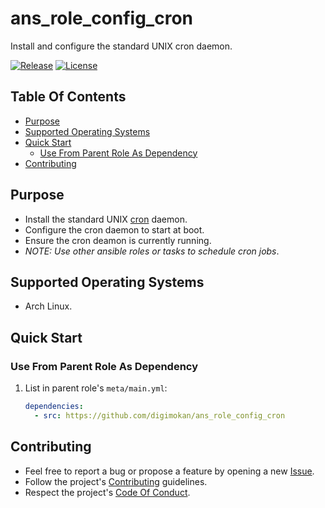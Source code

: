 # ans_role_config_cron

Install and configure the standard UNIX cron daemon.

[![Release](https://img.shields.io/github/release/digimokan/ans_role_config_cron.svg?label=release)](https://github.com/digimokan/ans_role_config_cron/releases/latest "Latest Release Notes")
[![License](https://img.shields.io/badge/license-MIT-blue.svg?label=license)](LICENSE.md "Project License")

## Table Of Contents

* [Purpose](#purpose)
* [Supported Operating Systems](#supported-operating-systems)
* [Quick Start](#quick-start)
    * [Use From Parent Role As Dependency](#use-from-parent-role-as-dependency)
* [Contributing](#contributing)

## Purpose

* Install the standard UNIX [cron](https://en.wikipedia.org/wiki/Cron) daemon.
* Configure the cron daemon to start at boot.
* Ensure the cron deamon is currently running.
* _NOTE: Use other ansible roles or tasks to schedule cron jobs_.

## Supported Operating Systems

* Arch Linux.

## Quick Start

### Use From Parent Role As Dependency

1. List in parent role's `meta/main.yml`:

   ```yaml
   dependencies:
     - src: https://github.com/digimokan/ans_role_config_cron
   ```

## Contributing

* Feel free to report a bug or propose a feature by opening a new
  [Issue](https://github.com/digimokan/ans_role_config_cron/issues).
* Follow the project's [Contributing](CONTRIBUTING.md) guidelines.
* Respect the project's [Code Of Conduct](CODE_OF_CONDUCT.md).

